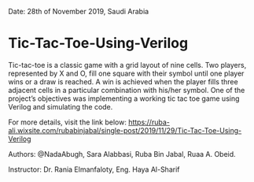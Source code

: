 Date: 28th of November 2019,
Saudi Arabia 

# Tic-Tac-Toe-Using-Verilog
Tic-tac-toe is a classic game with a grid layout of nine cells. Two players, represented by X and O, fill one square with their symbol until one player wins or a draw is reached. A win is achieved when the player fills three adjacent cells in a particular combination with his/her symbol.
One of the project’s objectives was implementing a working tic tac toe game using Verilog and simulating the code. 

For more details, visit the link below:
https://ruba-ali.wixsite.com/rubabinjabal/single-post/2019/11/29/Tic-Tac-Toe-Using-Verilog

Authors: @NadaAbugh, Sara Alabbasi, Ruba Bin Jabal, Ruaa A. Obeid.

Instructor: 
Dr. Rania Elmanfaloty, 
Eng. Haya Al-Sharif
